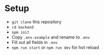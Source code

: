 # Setup

* ``git clone`` this repository
* ``cd backend``
* ``npm init``
* Copy ``.env.example`` and rename to ``.env``
* Fill out all fields in ``.env``
* ``npm run start`` or ``npm run dev`` for hot reload
